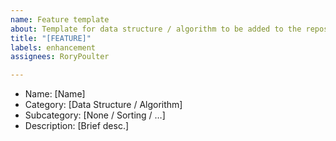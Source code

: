 ```yaml
---
name: Feature template
about: Template for data structure / algorithm to be added to the repository
title: "[FEATURE]"
labels: enhancement
assignees: RoryPoulter

---
```


* Name: [Name]
* Category: [Data Structure / Algorithm]
* Subcategory: [None / Sorting / …]
* Description: [Brief desc.]
